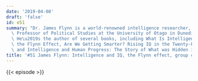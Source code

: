 ```yaml
---
date: '2019-04-08'
draft: 'false'
id: e51
summary: "Dr. James Flynn is a world-renowned intelligence researcher, an Emeritus\
  \ Professor of Political Studies at the University of Otago in Dunedin, New Zealand.\
  \ He\u2019s the author of several books, including What Is Intelligence: Beyond\
  \ the Flynn Effect, Are We Getting Smarter? Rising IQ in the Twenty-First Century,\
  \ and Intelligence and Human Progress: The Story of What was Hidden in our Genes."
title: '#51 James Flynn: Intelligence and IQ, the Flynn effect, group comparisons'
---
```

{{< episode >}}
